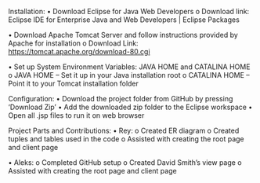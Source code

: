 
Installation: 
•	Download Eclipse for Java Web Developers
o	Download link: Eclipse IDE for Enterprise Java and Web Developers | Eclipse Packages

•	Download Apache Tomcat Server and follow instructions provided by Apache for installation
o	Download Link: https://tomcat.apache.org/download-80.cgi

•	Set up System Environment Variables: JAVA HOME and CATALINA HOME
o	JAVA HOME – Set it up in your Java installation root
o	CATALINA HOME – Point it to your Tomcat installation folder

Configuration:
•	Download the project folder from GitHub by pressing ‘Download Zip’ 
•	Add the downloaded zip folder to the Eclipse workspace
•	Open all .jsp files to run it on web browser

Project Parts and Contributions: 
•	Rey:
o	Created ER diagram
o	Created tuples and tables used in the code
o	Assisted with creating the root page and client page

•	Aleks:
o	Completed GitHub setup 
o	Created David Smith’s view page
o	Assisted with creating the root page and client page




